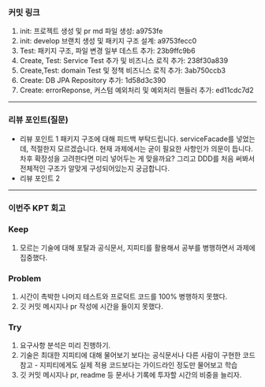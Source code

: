 ### **커밋 링크**
1. init: 프로젝트 생성 및 pr md 파일 생성: a9753fe
2. init: develop 브랜치 생성 및 패키지 구조 설계:  a9753fecc0
3. Test: 패키지 구조, 파일 변경 일부 데스트 추가: 23b9ffc9b6
4. Create, Test: Service Test 추가 및 비즈니스 로직 추가: 238f30a839
5. Create,Test: domain Test 및 정책 비즈니스 로직 추가: 3ab750ccb3
6. Create: DB JPA Repository 추가: 1d58d3c390
7. Create: errorReponse, 커스텀 예외처리 및 예외처리 핸들러 추가: ed11cdc7d2


<!-- 
좋은 피드백을 받기 위해 가장 중요한 것은 코드를 작성할 때 커밋을 작업 단위로 잘 쪼개는 것입니다.
모든 작업을 하나의 커밋에 진행하고 PR을 하면 구조 파악에 많은 시간을 소모하기 때문에 절대로
좋은 피드백을 받을 수 없습니다.


필수 양식)
커밋 이름 : 커밋 링크

예시)
동시성 처리 : c83845
동시성 테스트 코드 : d93ji
-->

---
### **리뷰 포인트(질문)**
- 리뷰 포인트 1
패키지 구조에 대해 피드백 부탁드립니다. serviceFacade를 넣었는데, 적절한지 모르겠습니다. 현재 과제에서는 굳이 필요한 사항인가 의문이 듭니다. 차후 확장성을 고려한다면 미리 넣어두는 게 맞을까요? 그리고 DDD를 처음 써봐서 전체적인 구조가 알맞게 구성되어있는지 궁금합니다.
- 리뷰 포인트 2

<!--
  좋은 예:
  - `ErrorMessage` 컴포넌트의 상태 업데이트 로직이 적절한지 검토 부탁드립니다.
  - 추가한 유닛 테스트(`LoginError.test.js`)의 테스트 케이스가 충분한지 확인 부탁드립니다.

  나쁜 예:
  - 개선사항을 알려주세요.
  - 코드 전반적으로 봐주세요.
  - 뭘 질문할지 모르겠어요. -->
---
### **이번주 KPT 회고**

### Keep
<!-- 유지해야 할 좋은 점 -->
1. 모르는 기술에 대해 포탈과 공식문서, 지피티를 활용해서 공부를 병행하면서 과제에 집중했다.
### Problem
<!--개선이 필요한 점-->
1. 시간이 촉박한 나머지 테스트와 프로덕트 코드를 100% 병행하지 못했다.
2. 깃 커밋 메시지나 pr 작성에 시간을 들이지 못했다.

### Try
1. 요구사항 분석은 미리 진행하기.
2. 기술은 최대한 지피티에 대해 물어보기 보다는 공식문서나 다른 사람이 구현한 코드 참고 - 지피티에게도 실제 적용 코드보다는 가이드라인 정도만 물어보고 학습
3. 깃 커밋 메시지나 pr, readme 등 문서나 기록에 투자할 시간의 비중을 늘리자.
